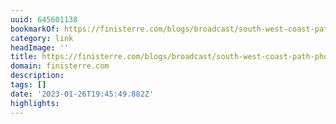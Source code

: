 ```yaml
---
uuid: 645601138
bookmarkOf: https://finisterre.com/blogs/broadcast/south-west-coast-path-photographer-of-the-year-2020
category: link
headImage: ''
title: https://finisterre.com/blogs/broadcast/south-west-coast-path-photographer-of-the-year-2020
domain: finisterre.com
description: 
tags: []
date: '2023-01-26T19:45:49.882Z'
highlights: 
---
```




